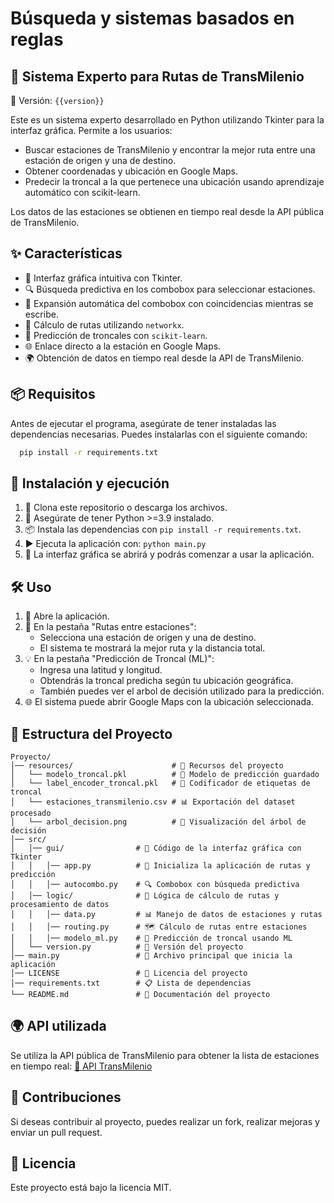 # Búsqueda y sistemas basados en reglas 
## 🚏 Sistema Experto para Rutas de TransMilenio

📎 Versión: `{{version}}`

Este es un sistema experto desarrollado en Python utilizando Tkinter para la interfaz gráfica.
Permite a los usuarios:

- Buscar estaciones de TransMilenio y encontrar la mejor ruta entre una estación de origen y una de destino.
- Obtener coordenadas y ubicación en Google Maps.
- Predecir la troncal a la que pertenece una ubicación usando aprendizaje automático con scikit-learn.

Los datos de las estaciones se obtienen en tiempo real desde la API pública de TransMilenio.

## ✨ Características

- 💅 Interfaz gráfica intuitiva con Tkinter.
- 🔍 Búsqueda predictiva en los combobox para seleccionar estaciones.
- 📌 Expansión automática del combobox con coincidencias mientras se escribe.
- 🚳️ Cálculo de rutas utilizando `networkx`.
- 🧠 Predicción de troncales con `scikit-learn`.
- 🌐 Enlace directo a la estación en Google Maps.
- 🌍 Obtención de datos en tiempo real desde la API de TransMilenio.

## 📦 Requisitos

Antes de ejecutar el programa, asegúrate de tener instaladas las dependencias necesarias. Puedes instalarlas con el siguiente comando:

```bash
  pip install -r requirements.txt
```

## 🚀 Instalación y ejecución

1. 📅 Clona este repositorio o descarga los archivos.
2. 🐍 Asegúrate de tener Python >=3.9 instalado.
3. 📦 Instala las dependencias con `pip install -r requirements.txt`.
4. ▶️ Ejecuta la aplicación con: `python main.py`
5. 💅 La interfaz gráfica se abrirá y podrás comenzar a usar la aplicación.

## 🛠️ Uso

1. 🔄 Abre la aplicación.
2. 📍 En la pestaña "Rutas entre estaciones":
   - Selecciona una estación de origen y una de destino.
   - El sistema te mostrará la mejor ruta y la distancia total.
3. 💡 En la pestaña "Predicción de Troncal (ML)":
   - Ingresa una latitud y longitud.
   - Obtendrás la troncal predicha según tu ubicación geográfica.
   - También puedes ver el arbol de decisión utilizado para la predicción.
4. 🌐 El sistema puede abrir Google Maps con la ubicación seleccionada.

## 📂 Estructura del Proyecto

```
Proyecto/
│── resources/                      # 📂 Recursos del proyecto
│   └── modelo_troncal.pkl          # 🎯 Modelo de predicción guardado
│   └── label_encoder_troncal.pkl   # 🧾 Codificador de etiquetas de troncal
│   └── estaciones_transmilenio.csv # 📊 Exportación del dataset procesado
│   └── arbol_decision.png          # 🌳 Visualización del árbol de decisión
│── src/
│   │── gui/                # 🎨 Código de la interfaz gráfica con Tkinter
│   │   │── app.py          # 💅 Inicializa la aplicación de rutas y predicción
│   │   │── autocombo.py    # 🔍 Combobox con búsqueda predictiva
│   │── logic/              # 🧠 Lógica de cálculo de rutas y procesamiento de datos
│   │   │── data.py         # 📊 Manejo de datos de estaciones y rutas
│   │   │── routing.py      # 🗺️ Cálculo de rutas entre estaciones
│   │   │── modelo_ml.py    # 🤖 Predicción de troncal usando ML
│   └── version.py          # 📜 Versión del proyecto
│── main.py                 # 📌 Archivo principal que inicia la aplicación
│── LICENSE                 # 📜 Licencia del proyecto
│── requirements.txt        # 📋 Lista de dependencias
└── README.md               # 📖 Documentación del proyecto
```

## 🌍 API utilizada

Se utiliza la API pública de TransMilenio para obtener la lista de estaciones en tiempo real: [🔗 API TransMilenio](https://datosabiertos-transmilenio.hub.arcgis.com/datasets/Transmilenio::estaciones-troncales-de-transmilenio/about)

## 🤝 Contribuciones

Si deseas contribuir al proyecto, puedes realizar un fork, realizar mejoras y enviar un pull request.

## 📜 Licencia

Este proyecto está bajo la licencia MIT.